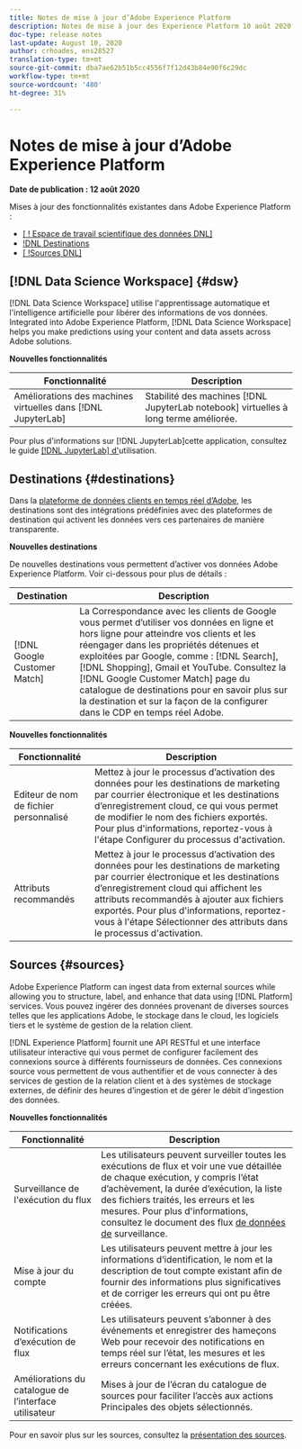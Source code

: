 ```yaml
---
title: Notes de mise à jour d’Adobe Experience Platform
description: Notes de mise à jour des Experience Platform 10 août 2020
doc-type: release notes
last-update: August 10, 2020
author: crhoades, ens28527
translation-type: tm+mt
source-git-commit: dba7ae62b51b5cc4556f7f12d43b84e90f6c29dc
workflow-type: tm+mt
source-wordcount: '480'
ht-degree: 31%

---
```



# Notes de mise à jour d’Adobe Experience Platform

**Date de publication : 12 août 2020**

Mises à jour des fonctionnalités existantes dans Adobe Experience Platform :

- [[ ! Espace de travail scientifique des données DNL]](#dsw)
- [!DNL Destinations](#destinations)
- [[ !Sources DNL]](#sources)

## [!DNL Data Science Workspace] {#dsw}

[!DNL Data Science Workspace] utilise l&#39;apprentissage automatique et l&#39;intelligence artificielle pour libérer des informations de vos données. Integrated into Adobe Experience Platform, [!DNL Data Science Workspace] helps you make predictions using your content and data assets across Adobe solutions.

**Nouvelles fonctionnalités**

| Fonctionnalité | Description |
| ------- | ----------- |
| Améliorations des machines virtuelles dans [!DNL JupyterLab] | Stabilité des machines [!DNL JupyterLab notebook] virtuelles à long terme améliorée. |

Pour plus d&#39;informations sur [!DNL JupyterLab]cette application, consultez le guide [[!DNL JupyterLab] d&#39;](../../data-science-workspace/jupyterlab/overview.md)utilisation.

## Destinations {#destinations}

Dans la [plateforme de données clients en temps réel d’Adobe](../../rtcdp/overview.md), les destinations sont des intégrations prédéfinies avec des plateformes de destination qui activent les données vers ces partenaires de manière transparente.

**Nouvelles destinations**

De nouvelles destinations vous permettent d’activer vos données Adobe Experience Platform. Voir ci-dessous pour plus de détails :

| Destination | Description |
|--- | ---|
| [!DNL Google Customer Match] | La Correspondance avec les clients de Google vous permet d’utiliser vos données en ligne et hors ligne pour atteindre vos clients et les réengager dans les propriétés détenues et exploitées par Google, comme : [!DNL Search], [!DNL Shopping], Gmail et YouTube. Consultez la [!DNL Google Customer Match] page [](/help/rtcdp/destinations/google-customer-match-destination.md) du catalogue de destinations pour en savoir plus sur la destination et sur la façon de la configurer dans le CDP en temps réel Adobe. |

**Nouvelles fonctionnalités**

| Fonctionnalité | Description |
|------- | -----------|
| Editeur de nom de fichier personnalisé | Mettez à jour le processus d’activation des données pour les destinations de marketing par courrier électronique et les destinations d’enregistrement cloud, ce qui vous permet de modifier le nom des fichiers exportés. Pour plus d&#39;informations, reportez-vous à l&#39;étape [](/help/rtcdp/destinations/activate-destinations.md#configure) Configurer du processus d&#39;activation. |
| Attributs recommandés | Mettez à jour le processus d’activation des données pour les destinations de marketing par courrier électronique et les destinations d’enregistrement cloud qui affichent les attributs recommandés à ajouter aux fichiers exportés. Pour plus d&#39;informations, reportez-vous à l&#39;étape [](/help/rtcdp/destinations/activate-destinations.md#select-attributes) Sélectionner des attributs dans le processus d&#39;activation. |

## Sources {#sources}

Adobe Experience Platform can ingest data from external sources while allowing you to structure, label, and enhance that data using [!DNL Platform] services. Vous pouvez ingérer des données provenant de diverses sources telles que les applications Adobe, le stockage dans le cloud, les logiciels tiers et le système de gestion de la relation client.

[!DNL Experience Platform] fournit une API RESTful et une interface utilisateur interactive qui vous permet de configurer facilement des connexions source à différents fournisseurs de données. Ces connexions source vous permettent de vous authentifier et de vous connecter à des services de gestion de la relation client et à des systèmes de stockage externes, de définir des heures d’ingestion et de gérer le débit d’ingestion des données.

**Nouvelles fonctionnalités**

| Fonctionnalité | Description |
| ------- | ----------- |
| Surveillance de l&#39;exécution du flux | Les utilisateurs peuvent surveiller toutes les exécutions de flux et voir une vue détaillée de chaque exécution, y compris l’état d’achèvement, la durée d’exécution, la liste des fichiers traités, les erreurs et les mesures. Pour plus d&#39;informations, consultez le document des flux [de données de](../../sources/tutorials/ui/monitor.md) surveillance. |
| Mise à jour du compte | Les utilisateurs peuvent mettre à jour les informations d’identification, le nom et la description de tout compte existant afin de fournir des informations plus significatives et de corriger les erreurs qui ont pu être créées. |
| Notifications d’exécution de flux | Les utilisateurs peuvent s’abonner à des événements et enregistrer des hameçons Web pour recevoir des notifications en temps réel sur l’état, les mesures et les erreurs concernant les exécutions de flux. |
| Améliorations du catalogue de l’interface utilisateur | Mises à jour de l’écran du catalogue de sources pour faciliter l’accès aux actions Principales des objets sélectionnés. |

Pour en savoir plus sur les sources, consultez la [présentation des sources](../../sources/home.md).
